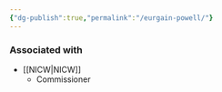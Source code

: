```yaml
---
{"dg-publish":true,"permalink":"/eurgain-powell/"}
---
```


### Associated with
- [[NICW\|NICW]]
	- Commissioner